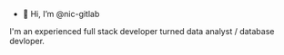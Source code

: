 - 👋 Hi, I’m @nic-gitlab

I'm an experienced full stack developer turned data analyst / database devloper. 


<!---
nic-gitlab/nic-gitlab is a ✨ special ✨ repository because its `README.md` (this file) appears on your GitHub profile.
You can click the Preview link to take a look at your changes.
--->
